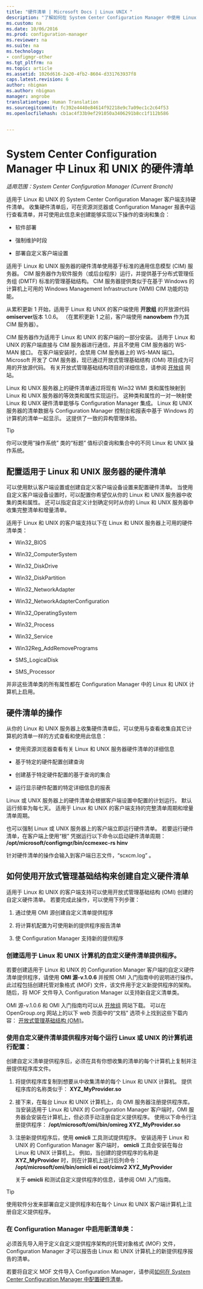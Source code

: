 ```yaml
---
title: "硬件清单 | Microsoft Docs | Linux UNIX "
description: "了解如何在 System Center Configuration Manager 中使用 Linux 和 UNIX 的硬件清单。"
ms.custom: na
ms.date: 10/06/2016
ms.prod: configuration-manager
ms.reviewer: na
ms.suite: na
ms.technology:
- configmgr-other
ms.tgt_pltfrm: na
ms.topic: article
ms.assetid: 1026d616-2a20-4fb2-8604-d331763937f8
caps.latest.revision: 6
author: nbigman
ms.author: nbigman
manager: angrobe
translationtype: Human Translation
ms.sourcegitcommit: fc392e4440e84614f92218e9c7a09ec1c2c64f53
ms.openlocfilehash: cb1ac4f33b9ef291050a3406291b8cc1f112b586


---
```

# <a name="hardware-inventory-for-linux-and-unix-in-system-center-configuration-manager"></a>System Center Configuration Manager 中 Linux 和 UNIX 的硬件清单

*适用范围：System Center Configuration Manager (Current Branch)*

适用于 Linux 和 UNIX 的 System Center Configuration Manager 客户端支持硬件清单。 收集硬件清单后，可在资源浏览器或 Configuration Manager 报表中运行查看清单，并可使用此信息来创建能够实现以下操作的查询和集合：  

-   软件部署  

-   强制维护时段  

-   部署自定义客户端设置  

 适用于 Linux 和 UNIX 服务器的硬件清单使用基于标准的通用信息模型 (CIM) 服务器。 CIM 服务器作为软件服务（或后台程序）运行，并提供基于分布式管理任务组 (DMTF) 标准的管理基础结构。 CIM 服务器提供类似于在基于 Windows 的计算机上可用的 Windows Management Infrastructure (WMI) CIM 功能的功能。  

 从累积更新 1 开始，适用于 Linux 和 UNIX 的客户端使用 **开放组** 的开放源代码 **omiserver**版本 1.0.6。 （在累积更新 1 之前，客户端使用 **nanowbem** 作为其 CIM 服务器）。  

 CIM 服务器作为适用于 Linux 和 UNIX 的客户端的一部分安装。 适用于 Linux 和 UNIX 的客户端直接与 CIM 服务器进行通信，并且不使用 CIM 服务器的 WS-MAN 接口。 在客户端安装时，会禁用 CIM 服务器上的 WS-MAN 端口。 Microsoft 开发了 CIM 服务器，现已通过开放式管理基础结构 (OMI) 项目成为可用的开放源代码。 有关开放式管理基础结构项目的详细信息，请参阅 [开放组](http://go.microsoft.com/fwlink/p/?LinkId=262317) 网站。  

 Linux 和 UNIX 服务器上的硬件清单通过将现有 Win32 WMI 类和属性映射到 Linux 和 UNIX 服务器的等效类和属性实现运行。 这种类和属性的一对一映射使 Linux 和 UNIX 硬件清单能够与 Configuration Manager 集成。 Linux 和 UNIX 服务器的清单数据与 Configuration Manager 控制台和报表中基于 Windows 的计算机的清单一起显示。 这提供了一致的异构管理体验。  

> [!TIP]  
>  你可以使用“操作系统”  类的“标题”  值标识查询和集合中的不同 Linux 和 UNIX 操作系统。  

##  <a name="a-namebkmkconfighardwareforlnua-configuring-hardware-inventory-for-linux-and-unix-servers"></a><a name="BKMK_ConfigHardwareforLnU"></a> 配置适用于 Linux 和 UNIX 服务器的硬件清单  
 可以使用默认客户端设置或创建自定义客户端设备设置来配置硬件清单。 当使用自定义客户端设备设置时，可以配置你希望仅从你的 Linux 和 UNIX 服务器中收集的类和属性。 还可以指定自定义计划确定何时从你的 Linux 和 UNIX 服务器中收集完整清单和增量清单。  

 适用于 Linux 和 UNIX 的客户端支持以下在 Linux 和 UNIX 服务器上可用的硬件清单类：  

-   Win32_BIOS  

-   Win32_ComputerSystem  

-   Win32_DiskDrive  

-   Win32_DiskPartition  

-   Win32_NetworkAdapter  

-   Win32_NetworkAdapterConfiguration  

-   Win32_OperatingSystem  

-   Win32_Process  

-   Win32_Service  

-   Win32Reg_AddRemovePrograms  

-   SMS_LogicalDisk  

-   SMS_Processor  

 并非这些清单类的所有属性都在 Configuration Manager 中的 Linux 和 UNIX 计算机上启用。  

##  <a name="a-namebkmkoperationsforhardwareforlnua-operations-for-hardware-inventory"></a><a name="BKMK_OperationsforHardwareforLnU"></a> 硬件清单的操作  
 从你的 Linux 和 UNIX 服务器上收集硬件清单后，可以使用与查看收集自其它计算机的清单一样的方式查看和使用此信息：  

-   使用资源浏览器查看有关 Linux 和 UNIX 服务器硬件清单的详细信息  

-   基于特定的硬件配置创建查询  

-   创建基于特定硬件配置的基于查询的集合  

-   运行显示硬件配置的特定详细信息的报表  

 Linux 或 UNIX 服务器上的硬件清单会根据客户端设置中配置的计划运行。 默认运行频率为每七天。 适用于 Linux 和 UNIX 的客户端支持的完整清单周期和增量清单周期。  

 也可以强制 Linux 或 UNIX 服务器上的客户端立即运行硬件清单。 若要运行硬件清单，在客户端上使用“根”  凭据运行以下命令以启动硬件清单周期： **/opt/microsoft/configmgr/bin/ccmexec-rs hinv**  

 针对硬件清单的操作会输入到客户端日志文件，“scxcm.log” 。  

##  <a name="a-namebkmkcustomhinvforlinuxa-how-to-use-open-management-infrastructure-to-create-custom-hardware-inventory"></a><a name="BKMK_CustomHINVforLinux"></a> 如何使用开放式管理基础结构来创建自定义硬件清单  
 适用于 Linux 和 UNIX 的客户端支持可以使用开放式管理基础结构 (OMI) 创建的自定义硬件清单。 若要完成此操作，可以使用下列步骤：  

1.  通过使用 OMI 源创建自定义清单提供程序  

2.  将计算机配置为可使用新的提供程序报告清单  

3.  使 Configuration Manager 支持新的提供程序  

###  <a name="a-namebkmklinuxprovidera-create-a-custom-hardware-inventory-provider-for-linux-and-unix-computers"></a><a name="BKMK_LinuxProvider"></a> 创建适用于 Linux 和 UNIX 计算机的自定义硬件清单提供程序。  
 若要创建适用于 Linux 和 UNIX 的 Configuration Manager 客户端的自定义硬件清单提供程序，请使用 **OMI 源-v.1.0.6** 并按照 OMI 入门指南中的说明进行操作。 此过程包括创建托管对象格式 (MOF) 文件，该文件用于定义新提供程序的架构。 随后，将 MOF 文件导入 Configuration Manager 以支持新自定义清单类。  

 OMI 源-v.1.0.6 和 OMI 入门指南均可以从 [开放组](http://go.microsoft.com/fwlink/p/?LinkId=262317) 网站下载。 可以在 OpenGroup.org 网站上的以下 web 页面中的“文档”  选项卡上找到这些下载内容： [开放式管理基础结构 (OMI)](http://go.microsoft.com/fwlink/p/?LinkId=286805)。  

###  <a name="a-namebkmkaddprovidertolinuxa-configure-each-computer-that-runs-linux-or-unix-with-the-custom-hardware-inventory-provider"></a><a name="BKMK_AddProvidertoLinux"></a> 使用自定义硬件清单提供程序对每个运行 Linux 或 UNIX 的计算机进行配置：  
 创建自定义清单提供程序后，必须在具有你想收集的清单的每个计算机上复制并注册提供程序库文件。  

1.  将提供程序库复制到想要从中收集清单的每个 Linux 和 UNIX 计算机。 提供程序库的名称类似于： **XYZ_MyProvider.so**  

2.  接下来，在每台 Linux 和 UNIX 计算机上，向 OMI 服务器注册提供程序库。 当安装适用于 Linux 和 UNIX 的 Configuration Manager 客户端时，OMI 服务器会安装在计算机上，但必须手动注册自定义提供程序。 使用以下命令行注册提供程序： **/opt/microsoft/omi/bin/omireg XYZ_MyProvider.so**  

3.  注册新提供程序后，使用 **omicli** 工具测试提供程序。 安装适用于 Linux 和 UNIX 的 Configuration Manager 客户端时， **omicli** 工具会安装在每台 Linux 和 UNIX 计算机上。 例如，当创建的提供程序的名称是 **XYZ_MyProvider** 时，则在计算机上运行后列命令： **/opt/microsoft/omi/bin/omicli ei root/cimv2 XYZ_MyProvider**  

     关于 **omicli** 和测试自定义提供程序的信息，请参阅 OMI 入门指南。  

> [!TIP]  
>  使用软件分发来部署自定义提供程序和在每个 Linux 和 UNIX 客户端计算机上注册自定义提供程序。  

###  <a name="a-namebkmkaddlinuxprovidertocma-enable-the-new-inventory-class-in-configuration-manager"></a><a name="BKMK_AddLinuxProvidertoCM"></a> 在 Configuration Manager 中启用新清单类：  
 必须首先导入用于定义自定义提供程序架构的托管对象格式 (MOF) 文件，Configuration Manager 才可以报告由 Linux 和 UNIX 计算机上的新提供程序报告的清单。  

 若要将自定义 MOF 文件导入 Configuration Manager，请参阅[如何在 System Center Configuration Manager 中配置硬件清单](../../../../core/clients/manage/inventory/configure-hardware-inventory.md)。  



<!--HONumber=Dec16_HO3-->


